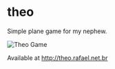 # theo
Simple plane game for my nephew.

![Theo Game](https://raw.githubusercontent.com/rafaeljusto/theo/master/theo.gif)

Available at http://theo.rafael.net.br
